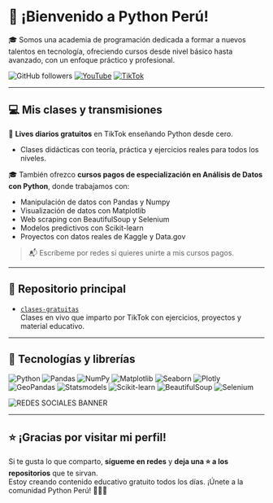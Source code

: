 # 👋 ¡Bienvenido a Python Perú!
  
🎓 Somos una academia de programación dedicada a formar a nuevos talentos en tecnología, ofreciendo cursos desde nivel básico hasta avanzado, con un enfoque práctico y profesional.

![GitHub followers](https://img.shields.io/github/followers/PeruPython?style=flat&logo=github)
[![YouTube](https://img.shields.io/badge/YouTube-Suscríbete-red?style=flat&logo=youtube)](https://www.youtube.com/@perupython)
[![TikTok](https://img.shields.io/badge/TikTok-@perupython-white?style=flat&logo=tiktok)](https://www.tiktok.com/@perupython)


---

## 💻 Mis clases y transmisiones

🔴 **Lives diarios gratuitos** en TikTok enseñando Python desde cero.  
- Clases didácticas con teoría, práctica y ejercicios reales para todos los niveles.

🎓 También ofrezco **cursos pagos de especialización en Análisis de Datos con Python**, donde trabajamos con:

- Manipulación de datos con Pandas y Numpy
- Visualización de datos con Matplotlib  
- Web scraping con BeautifulSoup y Selenium  
- Modelos predictivos con Scikit-learn
- Proyectos con datos reales de Kaggle y Data.gov

> 📬 Escríbeme por redes si quieres unirte a mis cursos pagos.  

---

## 📁 Repositorio principal

- [`clases-gratuitas`](https://github.com/perupython/clases-gratuitas)  
  Clases en vivo que imparto por TikTok con ejercicios, proyectos y material educativo.


---

## 🧰 Tecnologías y librerías

![Python](https://img.shields.io/badge/-Python-3776AB?style=flat&logo=python&logoColor=white)
![Pandas](https://img.shields.io/badge/-Pandas-150458?style=flat&logo=pandas)
![NumPy](https://img.shields.io/badge/-NumPy-013243?style=flat&logo=numpy)
![Matplotlib](https://img.shields.io/badge/-Matplotlib-11557C?style=matplotlib)
![Seaborn](https://img.shields.io/badge/-Seaborn-2C2D72?style=flat)
![Plotly](https://img.shields.io/badge/-Plotly-3F4F75?style=flat)
![GeoPandas](https://img.shields.io/badge/-GeoPandas-008080?style=flat)
![Statsmodels](https://img.shields.io/badge/-Statsmodels-003366?style=flat)
![Scikit-learn](https://img.shields.io/badge/-Scikit--Learn-F7931E?style=flat&logo=scikitlearn)
![BeautifulSoup](https://img.shields.io/badge/-BeautifulSoup-509941?style=flat)
![Selenium](https://img.shields.io/badge/-Selenium-43B02A?style=flat&logo=selenium)


![REDES SOCIALES BANNER](https://github.com/user-attachments/assets/64ea1a13-a099-44fc-bcd9-dea07bd78830)

---

## ⭐ ¡Gracias por visitar mi perfil!

Si te gusta lo que comparto, **sígueme en redes** y **deja una ⭐ a los repositorios** que te sirvan.  
Estoy creando contenido educativo gratuito todos los días. ¡Únete a la comunidad Python Perú! 🐍🇵🇪
